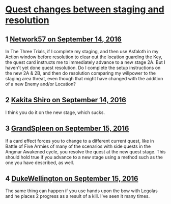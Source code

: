 # [Quest changes between staging and resolution](https://community.fantasyflightgames.com/topic/230102-quest-changes-between-staging-and-resolution/)

## 1 [Network57 on September 14, 2016](https://community.fantasyflightgames.com/topic/230102-quest-changes-between-staging-and-resolution/?do=findComment&comment=2414488)

In The Three Trials, if I complete my staging, and then use Asfaloth in my Action window before resolution to clear out the location guarding the Key, the quest card instructs me to immediately advance to a new stage 2A. But I haven't yet done quest resolution. Do I complete the setup instructions on the new 2A & 2B, and then do resolution comparing my willpower to the staging area threat, even though that might have changed with the addition of a new Enemy and/or Location?

## 2 [Kakita Shiro on September 14, 2016](https://community.fantasyflightgames.com/topic/230102-quest-changes-between-staging-and-resolution/?do=findComment&comment=2414502)

I think you do it on the new stage, which sucks.

## 3 [GrandSpleen on September 15, 2016](https://community.fantasyflightgames.com/topic/230102-quest-changes-between-staging-and-resolution/?do=findComment&comment=2414800)

If a card effect forces you to change to a different current quest, like in Battle of Five Armies of many of the scenarios with side quests in the Angmar Awakened cycle, you resolve the quest at the new quest stage. This should hold true if you advance to a new stage using a method such as the one you have described, as well.

## 4 [DukeWellington on September 15, 2016](https://community.fantasyflightgames.com/topic/230102-quest-changes-between-staging-and-resolution/?do=findComment&comment=2414935)

The same thing can happen if you use hands upon the bow with Legolas and he places 2 progress as a result of a kill. I've seen it many times.

